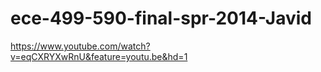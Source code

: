 ece-499-590-final-spr-2014-Javid
================================
https://www.youtube.com/watch?v=eqCXRYXwRnU&feature=youtu.be&hd=1 
